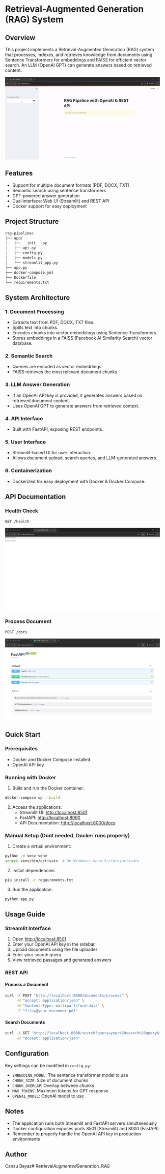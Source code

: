 # Retrieval-Augmented Generation (RAG) System

## Overview

This project implements a Retrieval-Augmented Generation (RAG) system that processes, indexes, and retrieves knowledge from documents using Sentence Transformers for embeddings and FAISS for efficient vector search. An LLM (OpenAI GPT) can generate answers based on retrieved content.

![Streamlit Interface](images/streamlit.gif)

## Features

- Support for multiple document formats (PDF, DOCX, TXT)
- Semantic search using sentence transformers
- GPT-powered answer generation
- Dual interface: Web UI (Streamlit) and REST API
- Docker support for easy deployment

## Project Structure

```
rag-pipeline/
├── app/
│   ├── __init__.py
│   ├── api.py
│   ├── config.py
│   ├── models.py
│   └── streamlit_app.py
├── app.py
├── docker-compose.yml
├── Dockerfile
└── requirements.txt
```

## System Architecture
### 1.	Document Processing
- Extracts text from PDF, DOCX, TXT files.
- Splits text into chunks.
- Encodes chunks into vector embeddings using Sentence Transformers.
- Stores embeddings in a FAISS (Facebook AI Similarity Search) vector database.
### 2.	Semantic Search
- Queries are encoded as vector embeddings.
- FAISS retrieves the most relevant document chunks.
### 3.	LLM Answer Generation
- If an OpenAI API key is provided, it generates answers based on retrieved document content.
- Uses OpenAI GPT to generate answers from retrieved context.
### 4.	API Interface
- Built with FastAPI, exposing REST endpoints.
### 5.	User Interface
- Streamlit-based UI for user interaction.
- Allows document upload, search queries, and LLM-generated answers.
### 6.	Containerization
- Dockerized for easy deployment with Docker & Docker Compose.


## API Documentation

### Health Check
```
GET /health
```
![Health Check API](images/health-endpoint.png)

### Process Document
```
POST /docs
```
![Process Document API](images/docs-endpoint.png)


## Quick Start

### Prerequisites

- Docker and Docker Compose installed
- OpenAI API key

### Running with Docker



1. Build and run the Docker container:
```bash
docker-compose up --build
```

2. Access the applications:
   - Streamlit UI: [http://localhost:8501](http://localhost:8501)
   - FastAPI: [http://localhost:8000](http://localhost:8000)
   - API Documentation: [http://localhost:8000/docs](http://localhost:8000/docs)

### Manual Setup (Dont needed, Docker runs properly)

1. Create a virtual environment:
```bash
python -m venv venv
source venv/bin/activate  # On Windows: venv\Scripts\activate
```

2. Install dependencies:
```bash
pip install -r requirements.txt
```

3. Run the application:
```bash
python app.py
```

## Usage Guide

### Streamlit Interface

1. Open [http://localhost:8501](http://localhost:8501)
2. Enter your OpenAI API key in the sidebar
3. Upload documents using the file uploader
4. Enter your search query
5. View retrieved passages and generated answers

### REST API

#### Process a Document
```bash
curl -X POST "http://localhost:8000/documents/process" \
     -H "accept: application/json" \
     -H "Content-Type: multipart/form-data" \
     -F "file=@your_document.pdf"
```

#### Search Documents
```bash
curl -X GET "http://localhost:8000/search?query=your%20search%20query&top_k=5" \
     -H "accept: application/json"
```

## Configuration

Key settings can be modified in `config.py`:

- `EMBEDDING_MODEL`: The sentence transformer model to use
- `CHUNK_SIZE`: Size of document chunks
- `CHUNK_OVERLAP`: Overlap between chunks
- `MAX_TOKENS`: Maximum tokens for GPT response
- `OPENAI_MODEL`: OpenAI model to use

## Notes

- The application runs both Streamlit and FastAPI servers simultaneously
- Docker configuration exposes ports 8501 (Streamlit) and 8000 (FastAPI)
- Remember to properly handle the OpenAI API key in production environments

## Author

Cansu Beyaz#   R e t r i e v a l _ A u g m e n t e d _ G e n e r a t i o n _ R A G 
 
 
